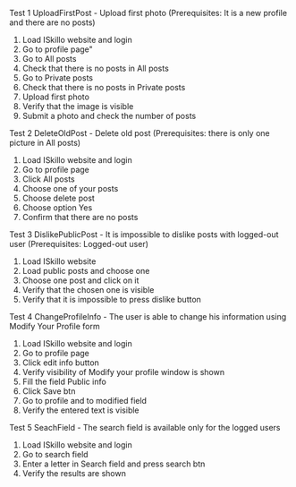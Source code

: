 Test 1 UploadFirstPost - Upload first photo (Prerequisites: It is a new profile and there are no posts)
1. Load ISkillo website and login
2. Go to profile page"
3. Go to All posts
4. Check that there is no posts in All posts
5. Go to Private posts
6. Check that there is no posts in Private posts
7. Upload first photo
8. Verify that the image is visible
9. Submit a photo and check the number of posts

Test 2 DeleteOldPost - Delete old post (Prerequisites: there is only one picture in All posts)
1. Load ISkillo website and login 
2. Go to profile page
3. Click All posts
4. Choose one of your posts 
5. Choose delete post
6. Choose option Yes
7. Confirm that there are no posts

Test 3 DislikePublicPost - It is impossible to dislike posts with logged-out user (Prerequisites: Logged-out user)
1. Load ISkillo website
2. Load public posts and choose one
3. Choose one post and click on it
4. Verify that the chosen one is visible
5. Verify that it is impossible to press dislike button

Test 4 ChangeProfileInfo - The user is able to change his information using Modify Your Profile form 
1. Load ISkillo website and login
2. Go to profile page
3. Click edit info button
4. Verify visibility of Modify your profile window is shown
5. Fill the field Public info
6. Click Save btn
7. Go to profile and to modified field
8. Verify the entered text is visible

Test 5 SeachField - The search field is available only for the logged users
1. Load ISkillo website and login
2. Go to search field
3. Enter a letter in Search field and press search btn
4. Verify the results are shown